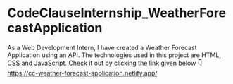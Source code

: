 # CodeClauseInternship_WeatherForecastApplication
As a Web Development Intern, I have created a Weather Forecast Application using an API. The technologies used in this project are HTML, CSS and JavaScript. Check it out by clicking the link given below 👇
https://cc-weather-forecast-application.netlify.app/
